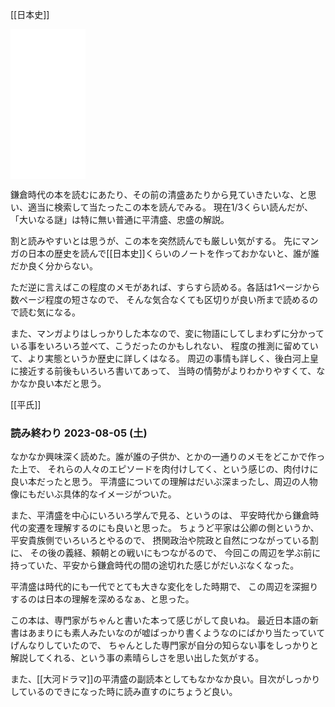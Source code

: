 [[日本史]]

<iframe sandbox="allow-popups allow-scripts allow-modals allow-forms allow-same-origin" style="width:120px;height:240px;" marginwidth="0" marginheight="0" scrolling="no" frameborder="0" src="//rcm-fe.amazon-adsystem.com/e/cm?lt1=_blank&bc1=000000&IS2=1&bg1=FFFFFF&fc1=000000&lc1=0000FF&t=karino203-22&language=ja_JP&o=9&p=8&l=as4&m=amazon&f=ifr&ref=as_ss_li_til&asins=B0081BLTO6&linkId=701d02bb11e6f2d4e725665920564f1b"></iframe>

鎌倉時代の本を読むにあたり、その前の清盛あたりから見ていきたいな、と思い、適当に検索して当たったこの本を読んでみる。
現在1/3くらい読んだが、「大いなる謎」は特に無い普通に平清盛、忠盛の解説。

割と読みやすいとは思うが、この本を突然読んでも厳しい気がする。
先にマンガの日本の歴史を読んで[[日本史]]くらいのノートを作っておかないと、誰が誰だか良く分からない。

ただ逆に言えばこの程度のメモがあれば、すらすら読める。各話は1ページから数ページ程度の短さなので、
そんな気合なくても区切りが良い所まで読めるので読む気になる。

また、マンガよりはしっかりした本なので、変に物語にしてしまわずに分かっている事をいろいろ並べて、こうだったのかもしれない、
程度の推測に留めていて、より実態というか歴史に詳しくはなる。
周辺の事情も詳しく、後白河上皇に接近する前後もいろいろ書いてあって、
当時の情勢がよりわかりやすくて、なかなか良い本だと思う。

[[平氏]]

### 読み終わり 2023-08-05 (土)

なかなか興味深く読めた。誰が誰の子供か、とかの一通りのメモをどこかで作った上で、
それらの人々のエピソードを肉付けしてく、という感じの、肉付けに良い本だったと思う。
平清盛についての理解はだいぶ深まったし、周辺の人物像にもだいぶ具体的なイメージがついた。

また、平清盛を中心にいろいろ学んで見る、というのは、
平安時代から鎌倉時代の変遷を理解するのにも良いと思った。
ちょうど平家は公卿の側というか、平安貴族側でいろいろとやるので、
摂関政治や院政と自然につながっている割に、
その後の義経、頼朝との戦いにもつながるので、
今回この周辺を学ぶ前に持っていた、平安から鎌倉時代の間の途切れた感じがだいぶなくなった。

平清盛は時代的にも一代でとても大きな変化をした時期で、
この周辺を深掘りするのは日本の理解を深めるなぁ、と思った。

この本は、専門家がちゃんと書いた本って感じがして良いね。
最近日本語の新書はあまりにも素人みたいなのが嘘ばっかり書くようなのにばかり当たっていてげんなりしていたので、
ちゃんとした専門家が自分の知らない事をしっかりと解説してくれる、という事の素晴らしさを思い出した気がする。

また、[[大河ドラマ]]の平清盛の副読本としてもなかなか良い。目次がしっかりしているのできになった時に読み直すのにちょうど良い。